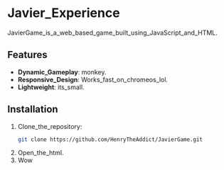 # Javier_Experience
JavierGame_is_a_web_based_game_built_using_JavaScript_and_HTML.

## Features
- **Dynamic_Gameplay**: monkey.
- **Responsive_Design**: Works_fast_on_chromeos_lol.
- **Lightweight**: its_small.

## Installation
1. Clone_the_repository:
   ```bash
   git clone https://github.com/HenryTheAddict/JavierGame.git
2. Open_the_html.
3. Wow

